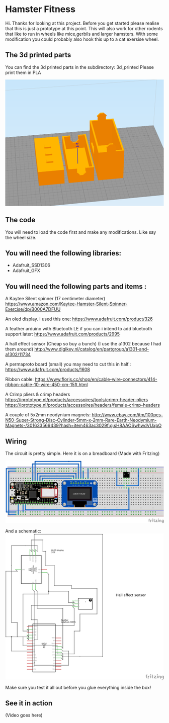 Hamster Fitness
===============
Hi. Thanks for looking at this project. Before you get started please realise that this is just a prototype at this point. 
This will also work for other rodents that like to run in wheels like mice,gerbils and larger hamsters. With some modification you could probably also hook this up to a cat exersise wheel.

The 3d printed parts
--------------------
You can find the 3d printed parts in the subdirectory: 3d_printed
Please print them in PLA

![breadboard](3d_printed/3d-printed-parts.png)

The code
--------
You will need to load the code first and make any modifications. Like say the wheel size.

You will need the following libraries:
--------------------------------------

- Adafruit_SSD1306
- Adafruit_GFX

You will need the following parts and items :
---------------------------------------------
A Kaytee Silent spinner (17 centimeter diameter)
https://www.amazon.com/Kaytee-Hamster-Silent-Spinner-Exercise/dp/B000A7DFUU

An oled display. I used this one:
https://www.adafruit.com/product/326

A feather arduino with Bluetooth LE if you can i intend to add bluetooth support later:
https://www.adafruit.com/products/2995

A hall effect sensor (Cheap so buy a bunch) (I use the a1302 because I had them around)
http://www.digikey.nl/catalog/en/partgroup/a1301-and-a1302/11734

A permaproto board (small) you may need to cut this in half.:
https://www.adafruit.com/products/1608

Ribbon cable:
https://www.floris.cc/shop/en/cable-wire-connectors/414-ribbon-cable-10-wire-450-cm-15ft.html

A Crimp pliers & crimp headers
https://iprototype.nl/products/accessoires/tools/crimp-header-pliers
https://iprototype.nl/products/accessoires/headers/female-crimp-headers

A couple of 5x2mm neodynium magnets:
http://www.ebay.com/itm/100pcs-N50-Super-Strong-Disc-Cylinder-5mm-x-2mm-Rare-Earth-Neodymium-Magnets-/301633569439?hash=item463ac3029f:g:sH8AAOSwhwdVUxpO


Wiring
------
The circuit is pretty simple. Here it is on a breadboard (Made with Fritzing)


![breadboard](circuit/hamsterfitness_bb.png)

And a schematic:
![schematic](circuit/hamsterfitness_schem.png)

Make sure you test it all out before you glue everything inside the box!


See it in action
----------------
(Video goes here)

<!--![IMAGE ALT TEXT](http://img.youtube.com/vi/YOUTUBE_VIDEO_ID_HERE/0.jpg)](http://www.youtube.com/watch?v=YOUTUBE_VIDEO_ID_HERE "Video Title")-->
